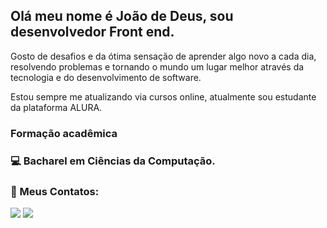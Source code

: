 ## Olá meu nome é João de Deus, sou desenvolvedor Front end.
Gosto de desafios e da ótima sensação de aprender algo novo a cada dia, resolvendo problemas e tornando o mundo um lugar melhor através da tecnologia e do desenvolvimento de software.

Estou sempre me atualizando via cursos online, atualmente sou estudante da plataforma ALURA.

### Formação acadêmica
### 💻 Bacharel em Ciências da Computação.

### 👥 Meus Contatos:

<a href="https://www.linkedin.com/in/joaodedeusrsfilho" target="_blank"><img src="https://img.shields.io/badge/-LinkedIn-%230077B5?style=for-the-badge&logo=linkedin&logoColor=white" target="_blank"></a>
<a href = "mailto:joaodedeusrsfilho@gmail.com"><img src="https://img.shields.io/badge/-Gmail-%23333?style=for-the-badge&logo=gmail&logoColor=white" target="_blank"></a>

